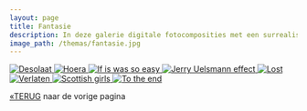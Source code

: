 ```yaml
---
layout: page
title: Fantasie
description: In deze galerie digitale fotocomposities met een surrealistische betekenis. In this gallery digital composites with surrealistic content. Photoshop composities / composites. 
image_path: /themas/fantasie.jpg
---
```


<section class="gallery-container">
 
  <a href="../fantasie/image-1.jpg"  data-lightbox="fantasie" data-title="Desolaat">
    <img src="../fantasie/thumb-1.jpg" alt="Desolaat">
  </a>
   <a href="../fantasie/image-2.jpg"  data-lightbox="fantasie" data-title="Hoera">
    <img src="../fantasie/thumb-2.jpg" alt="Hoera">
  </a>
   <a href="../fantasie/image-3.jpg"  data-lightbox="fantasie" data-title="If is was so easy">
    <img src="../fantasie/thumb-3.jpg" alt="If is was so easy">
  </a>
   <a href="../fantasie/image-4.jpg" data-lightbox="fantasie" data-title="Jerry Uelsmann effect">
    <img src="../fantasie/thumb-4.jpg" alt="Jerry Uelsmann effect">
    </a>
     <a href="../fantasie/image-5.jpg"  data-lightbox="fantasie" data-title="Lost">
    <img src="../fantasie/thumb-5.jpg" alt="Lost">
  </a>
   <a href="../fantasie/image-6.jpg"  data-lightbox="fantasie" data-title="Verlaten">
    <img src="../fantasie/thumb-6.jpg" alt="Verlaten">
  </a>
   <a href="../fantasie/image-7.jpg"  data-lightbox="fantasie" data-title="Scottish girls">
    <img src="../fantasie/thumb-7.jpg" alt="Scottish girls">
  </a>
   <a href="../fantasie/image-8.jpg" data-lightbox="fantasie" data-title="To the end">
    <img src="../fantasie/thumb-8.jpg" alt="To the end">
    </a>
 
</section>



[&laquo;TERUG](/portfolio/) naar de vorige pagina
